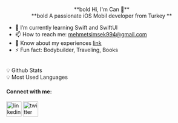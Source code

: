 <p align="center"> 
 **bold Hi, I'm Can 👋** 
 <br/>
 **bold A passionate iOS Mobil developer from Turkey ** 
 </p>
 
- 🌱 I’m currently learning Swift and SwiftUI
- 📫 How to reach me: mehmetsimsek994@gmail.com
- 📄 Know about my experiences [link](https://docs.google.com/document/u/1/d/e/2PACX-1vRQSOG0M2MaWB2tTsUpzxCJpL8vzUV6ws7b5nK0FHE7Cne8gWOyvfxa3akkAaRmeg8H4ocoB0tZyiQE/pub)
- ⚡ Fun fact: Bodybuilder, Traveling, Books

<br/>
💡 Github Stats <br/>
💡 Most Used Languages <br/>

#### Connect with me:

[<img src='https://cdn.jsdelivr.net/npm/simple-icons@3.0.1/icons/linkedin.svg' alt='linkedin' height='40'>](https://www.linkedin.com/in/https://www.linkedin.com/in/mehmetcansimsek//)  [<img src='https://cdn.jsdelivr.net/npm/simple-icons@3.0.1/icons/twitter.svg' alt='twitter' height='40'>](https://twitter.com/https://twitter.com/cansmsk__dev)   

